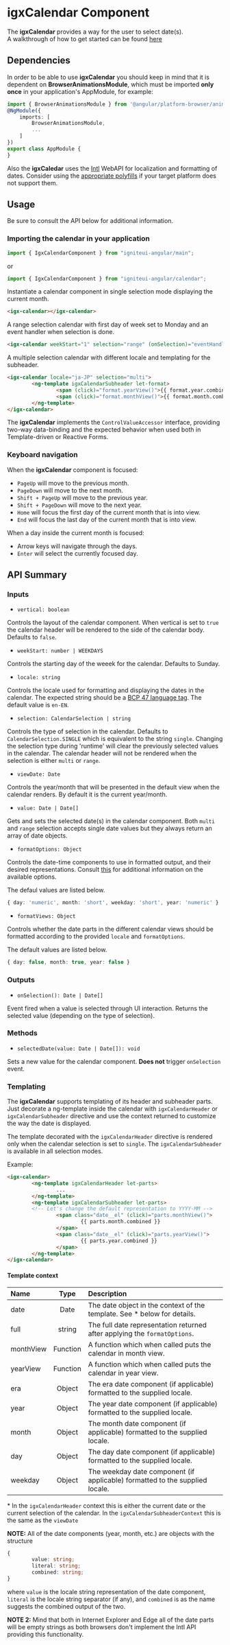 # igxCalendar Component

The **igxCalendar** provides a way for the user to select date(s).  
A walkthrough of how to get started can be found [here](https://www.infragistics.com/products/ignite-ui-angular/angular/components/calendar.html)

## Dependencies
In order to be able to use **igxCalendar** you should keep in mind that it is dependent on **BrowserAnimationsModule**,
which must be imported **only once** in your application's AppModule, for example:
```typescript
import { BrowserAnimationsModule } from '@angular/platform-browser/animations';
@NgModule({
	imports: [
        BrowserAnimationsModule,
        ...
	]
})
export class AppModule {
}
```
Also the **igxCaledar** uses the [Intl](https://developer.mozilla.org/en-US/docs/Web/JavaScript/Reference/Global_Objects/DateTimeFormat) WebAPI for localization and formatting of dates. Consider using the [appropriate polyfills](https://github.com/andyearnshaw/Intl.js/) if your target platform does not support them.


## Usage
Be sure to consult the API below for additional information.

### Importing the calendar in your application

```typescript
import { IgxCalendarComponent } from "igniteui-angular/main";
```
or
```typescript
import { IgxCalendarComponent } from "igniteui-angular/calendar";
```

Instantiate a calendar component in single selection mode displaying the current month.
```html
<igx-calendar></igx-calendar>
```


A range selection calendar with first day of week set to Monday and an event
handler when selection is done.
```html
<igx-calendar weekStart="1" selection="range" (onSelection)="eventHandler($event)"></igx-calendar>
```

A multiple selection calendar with different locale and templating for the subheader.
```html
<igx-calendar locale="ja-JP" selection="multi">
        <ng-template igxCalendarSubheader let-format>
                <span (click)="format.yearView()">{{ format.year.combined }}</span>
                <span (click)="format.monthView()">{{ format.month.combined | titlecase }}</span>
        </ng-template>
</igx-calendar>
```

The **igxCalendar** implements the `ControlValueAccessor` interface, providing two-way data-binding
and the expected behavior when used both in Template-driven or Reactive Forms.


### Keyboard navigation
When the **igxCalendar** component is focused:
- `PageUp` will move to the previous month.
- `PageDown` will move to the next month.
- `Shift + PageUp` will move to the previous year.
- `Shift + PageDown` will move to the next year.
- `Home` will focus the first day of the current month that is into view.
- `End` will focus the last day of the current month that is into view.

When a day inside the current month is focused:
- Arrow keys will navigate through the days.
- `Enter` will select the currently focused day.

## API Summary

### Inputs

- `vertical: boolean`

Controls the layout of the calendar component. When vertical is set to `true`
the calendar header will be rendered to the side of the calendar body.
Defaults to `false`.

- `weekStart: number | WEEKDAYS`

Controls the starting day of the weeek for the calendar.
Defaults to Sunday.

- `locale: string`

Controls the locale used for formatting and displaying the dates in the calendar.
The expected string should be a [BCP 47 language tag](http://tools.ietf.org/html/rfc5646).
The default value is `en-EN`.

- `selection: CalendarSelection | string`

Controls the type of selection in the calendar. Defaults to `CalendarSelection.SINGLE` which is equivalent to the string `single`.
Changing the selection type during 'runtime' will clear the previously selected values in the calendar.
The calendar header will not be rendered when the selection is either `multi` or `range`.

- `viewDate: Date`

Controls the year/month that will be presented in the default view when the calendar renders. By default it is the current year/month.

- `value: Date | Date[]`

Gets and sets the selected date(s) in the calendar component.
Both `multi` and `range` selection accepts single date values but they always return an array of date objects.

- `formatOptions: Object`

Controls the date-time components to use in formatted output, and their desired representations.
Consult [this](https://developer.mozilla.org/en-US/docs/Web/JavaScript/Reference/Global_Objects/DateTimeFormat)
for additional information on the available options.

The defaul values are listed below.
```typescript
{ day: 'numeric', month: 'short', weekday: 'short', year: 'numeric' }
```

- `formatViews: Object`

Controls whether the date parts in the different calendar views should be formatted according to the provided
`locale` and `formatOptions`.

The default values are listed below.
```typescript
{ day: false, month: true, year: false }
```

### Outputs

- `onSelection(): Date | Date[]`

Event fired when a value is selected through UI interaction.
Returns the selected value (depending on the type of selection).


### Methods

- `selectedDate(value: Date | Date[]): void`

Sets a new value for the calendar component. **Does not** trigger `onSelection` event.

### Templating

The **igxCalendar** supports templating of its header and subheader parts.
Just decorate a ng-template inside the calendar with `igxCalendarHeader` or `igxCalendarSubheader` directive
and use the context returned to customize the way the date is displayed.

The template decorated with the `igxCalendarHeader` directive is rendered only when the calendar selection is set to `single`.
The `igxCalendarSubheader` is available in all selection modes.

Example:

```html
<igx-calendar>
        <ng-template igxCalendarHeader let-parts>
                ...
        </ng-template>
        <ng-template igxCalendarSubheader let-parts>
        <!-- Let's change the default representation to YYYY-MM -->
                <span class="date__el" (click)="parts.monthView()">
                        {{ parts.month.combined }}
                </span>
                <span class="date__el" (click)="parts.yearView()">
                        {{ parts.year.combined }}
                </span>
        </ng-template>
</igx-calendar>
```
#### Template context

| Name      | Type     | Description                                                                  |
| :-------- | :------: | :--------------------------------------------------------------------------- |
| date      | Date     | The date object in the context of the template. See * below for details.       |
| full      | string   | The full date representation returned after applying the `formatOptions`.    |
| monthView | Function | A function which when called puts the calendar in month view.                |
| yearView  | Function | A function which when called puts the calendar in year view.                 |
| era       | Object   | The era date component (if applicable) formatted to the supplied locale.     |
| year      | Object   | The year date component (if applicable) formatted to the supplied locale.    |
| month     | Object   | The month date component (if applicable) formatted to the supplied locale.   |
| day       | Object   | The day date component (if applicable) formatted to the supplied locale.     |
| weekday   | Object   | The weekday date component (if applicable) formatted to the supplied locale. |

\* In the `igxCalendarHeader` context this is either the current date or the current selection of the calendar.
In the `igxCalendarSubheaderContext` this is the same as the `viewDate`

**NOTE:** All of the date components (year, month, etc.) are objects with the structure
```typescript
{
        value: string;
        literal: string;
        combined: string;
}
```
where `value` is the locale string representation of the date component, `literal` is the locale string separator (if any),
and `combined` is as the name suggests the combined output of the two.

**NOTE 2:** Mind that both in Internet Explorer and Edge all of the date parts will be empty strings as both browsers don't
implement the Intl API providing this functionality.

